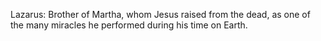 Lazarus: Brother of Martha, whom Jesus raised from the dead, as one of the many miracles he performed during his time on Earth.
